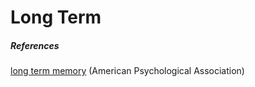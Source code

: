 # Long Term

##### References

[long term memory](https://dictionary.apa.org/long-term-memory) (American Psychological Association)